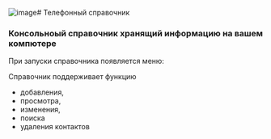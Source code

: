 ![image](https://github.com/LikeSouvenir/phonebook/assets/153990381/9b5e2b7a-c8f3-48fd-8dcf-93caec1cb541)# Телефонный справочник 

### Консольноый справочник хранящий информацию на вашем компютере
При запуски справочника появляется меню:

Справочник поддерживает функцию
- добавления, 
- просмотра, 
- изменения,
- поиска
- удаления контактов
